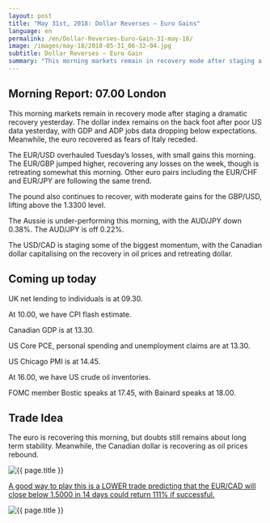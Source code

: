 ```yaml
---
layout: post
title: "May 31st, 2018: Dollar Reverses – Euro Gains"
language: en
permalink: /en/Dollar-Reverses-Euro-Gain-31-may-18/
image: /images/may-18/2018-05-31_06-32-04.jpg
subtitle: Dollar Reverses – Euro Gain
summary: "This morning markets remain in recovery mode after staging a dramatic recovery yesterday. The dollar index remains on the back foot after poor US data yesterday, with GDP and ADP jobs data dropping below expectations"
---
```

## Morning Report: 07.00 London

This morning markets remain in recovery mode after staging a dramatic recovery yesterday. The dollar index remains on the back foot after poor US data yesterday, with GDP and ADP jobs data dropping below expectations. Meanwhile, the euro recovered as fears of Italy receded. 

The EUR/USD overhauled Tuesday’s losses, with small gains this morning. The EUR/GBP jumped higher, recovering any losses on the week, though is retreating somewhat this morning. Other euro pairs including the EUR/CHF and EUR/JPY are following the same trend. 

The pound also continues to recover, with moderate gains for the GBP/USD, lifting above the 1.3300 level. 

The Aussie is under-performing this morning, with the AUD/JPY down 0.38%. The AUD/JPY is off 0.22%. 

The USD/CAD is staging some of the biggest momentum, with the Canadian dollar capitalising on the recovery in oil prices and retreating dollar. 

## Coming up today

UK net lending to individuals is at 09.30. 

At 10.00, we have CPI flash estimate. 

Canadian GDP is at 13.30. 

US Core PCE, personal spending and unemployment claims are at 13.30. 

US Chicago PMI is at 14.45. 

At 16.00, we have US crude oil inventories. 

FOMC member Bostic speaks at 17.45, with Bainard speaks at 18.00. 

## Trade Idea

The euro is recovering this morning, but doubts still remains about long term stability. Meanwhile, the Canadian dollar is recovering as oil prices rebound.

<img class="post-image" src="{{ site.url }}/images/may-18/2018-05-31_06-32-04.jpg" alt="{{ page.title }}" title="{{ page.title }}">

<a href="%LINK%%?currency=GBP&market=forex&underlying=frxEURCAD&formname=higherlower&duration_amount=14&duration_units=d&amount=10&amount_type=payout&expiry_type=duration&barrier=1.5000" target="_blank">A good way to play this is a LOWER trade predicting that the EUR/CAD will close below 1.5000 in 14 days could return 111% if successful.</a>

<img class="post-image" src="{{ site.url }}/images/may-18/2018-05-31_06-41-29.jpg" alt="{{ page.title }}" title="{{ page.title }}">
